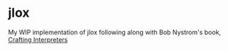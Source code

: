 # jlox
My WIP implementation of jlox following along with Bob Nystrom's book, [Crafting Interpreters](https://craftinginterpreters.com/)